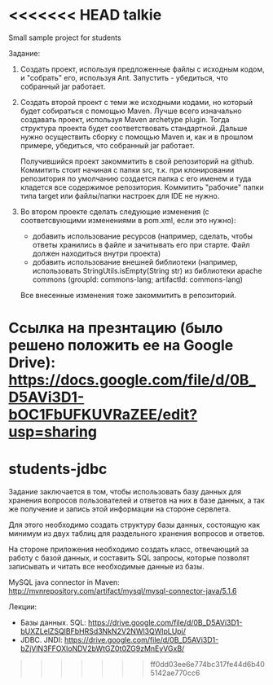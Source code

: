 <<<<<<< HEAD
﻿talkie
======

Small sample project for students

Задание:

1. Создать проект, используя предложенные файлы с исходным кодом, и "собрать" его, используя Ant. 
   Запустить - убедиться, что собранный jar работает.

2. Создать второй проект с теми же исходными кодами, но который будет собираться с помощью Maven. 
   Лучше всего изначально создавать проект, используя Maven archetype plugin. Тогда структура проекта будет соответствовать стандартной. 
   Дальше нужно осуществить сборку с помощью Maven и, как и в прошлом примере, убедиться, что собранный jar работает.
   
   Получившийся проект закоммитить в свой репозиторий на github. Коммитить стоит начиная с папки src, т.к. при клонировании репозитория    по умолчанию создается папка с его именем и туда кладется все содержимое репозитория. Коммитить "рабочие" папки типа target или файлы/папки настроек для IDE не нужно.

3. Во втором проекте сделать следующие изменения (с соответсвующими изменениями в pom.xml, если это нужно):
    - добавить использование ресурсов (например, сделать, чтобы ответы хранились в файле и зачитывать его при старте. Файл должен находиться внутри проекта)
    - добавить использование внешней библиотеки (например, использовать StringUtils.isEmpty(String str) из библиотеки apache commons (groupId: commons-lang; artifactId: commons-lang)
    
   Все внесенные изменения тоже закоммитить в репозиторий.


Ссылка на презнтацию (было решено положить ее на Google Drive): https://docs.google.com/file/d/0B_D5AVi3D1-bOC1FbUFKUVRaZEE/edit?usp=sharing 
=======
students-jdbc
=============

Задание заключается в том, чтобы использовать базу данных для хранения вопросов пользователей и ответов на них в базе данных, а так же получение и запись этой информации на стороне сервлета.

Для этого необходимо создать структуру базы данных, состоящую как минимум из двух таблиц для раздельного хранения вопросов и ответов.

На стороне приложения необходимо создать класс, отвечающий за работу с базой данных, и составить SQL запросы, которые позволят записывать и читать все необходимые данные из базы.


MySQL java connector in Maven:
http://mvnrepository.com/artifact/mysql/mysql-connector-java/5.1.6


Лекции:
* Базы данных. SQL: https://drive.google.com/file/d/0B_D5AVi3D1-bUXZLelZSQlBFbHRSd3NkN2V2NWl3QWlpLUpj/
* JDBC. JNDI: https://drive.google.com/file/d/0B_D5AVi3D1-bZjVlN3FFOXloNDV2bWtGZ0t0ZG9zMnEyVGxB/
>>>>>>> ff0dd03ee6e774bc317fe44d6b405142ae770cc6
